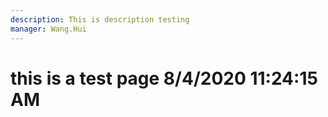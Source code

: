 ```yaml
---
description: This is description testing
manager: Wang.Hui
---
```

# this is a test page 8/4/2020 11:24:15 AM